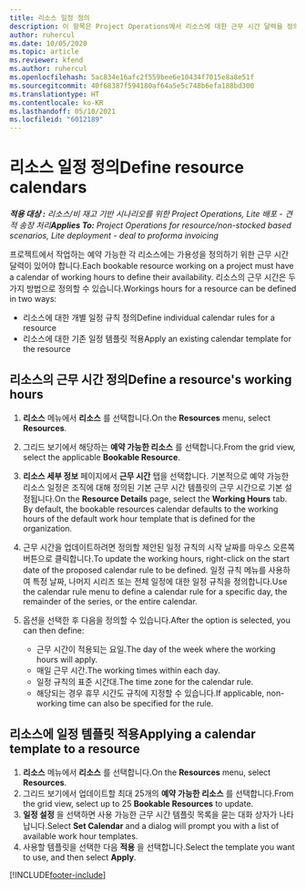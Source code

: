 ```yaml
---
title: 리소스 일정 정의
description: 이 항목은 Project Operations에서 리소스에 대한 근무 시간 달력을 정의하는 방법에 대한 정보를 제공합니다.
author: ruhercul
ms.date: 10/05/2020
ms.topic: article
ms.reviewer: kfend
ms.author: ruhercul
ms.openlocfilehash: 5ac834e16afc2f559bee6e10434f7015e8a8e51f
ms.sourcegitcommit: 40f68387f594180af64a5e5c748b6efa188bd300
ms.translationtype: HT
ms.contentlocale: ko-KR
ms.lasthandoff: 05/10/2021
ms.locfileid: "6012189"
---
```

# <a name="define-resource-calendars"></a><span data-ttu-id="dc88d-103">리소스 일정 정의</span><span class="sxs-lookup"><span data-stu-id="dc88d-103">Define resource calendars</span></span>

<span data-ttu-id="dc88d-104">_**적용 대상 :** 리소스/비 재고 기반 시나리오를 위한 Project Operations, Lite 배포 - 견적 송장 처리_</span><span class="sxs-lookup"><span data-stu-id="dc88d-104">_**Applies To:** Project Operations for resource/non-stocked based scenarios, Lite deployment - deal to proforma invoicing_</span></span>

<span data-ttu-id="dc88d-105">프로젝트에서 작업하는 예약 가능한 각 리소스에는 가용성을 정의하기 위한 근무 시간 달력이 있어야 합니다.</span><span class="sxs-lookup"><span data-stu-id="dc88d-105">Each bookable resource working on a project must have a calendar of working hours to define their availability.</span></span> <span data-ttu-id="dc88d-106">리소스의 근무 시간은 두 가지 방법으로 정의할 수 있습니다.</span><span class="sxs-lookup"><span data-stu-id="dc88d-106">Workings hours for a resource can be defined in two ways:</span></span> 

   - <span data-ttu-id="dc88d-107">리소스에 대한 개별 일정 규칙 정의</span><span class="sxs-lookup"><span data-stu-id="dc88d-107">Define individual calendar rules for a resource</span></span>
   - <span data-ttu-id="dc88d-108">리소스에 대한 기존 일정 템플릿 적용</span><span class="sxs-lookup"><span data-stu-id="dc88d-108">Apply an existing calendar template for the resource</span></span>

## <a name="define-a-resources-working-hours"></a><span data-ttu-id="dc88d-109">리소스의 근무 시간 정의</span><span class="sxs-lookup"><span data-stu-id="dc88d-109">Define a resource's working hours</span></span>

1. <span data-ttu-id="dc88d-110">**리소스** 메뉴에서 **리소스** 를 선택합니다.</span><span class="sxs-lookup"><span data-stu-id="dc88d-110">On the **Resources** menu, select **Resources**.</span></span>
2. <span data-ttu-id="dc88d-111">그리드 보기에서 해당하는 **예약 가능한 리소스** 를 선택합니다.</span><span class="sxs-lookup"><span data-stu-id="dc88d-111">From the grid view, select the applicable **Bookable Resource**.</span></span>
3. <span data-ttu-id="dc88d-112">**리소스 세부 정보** 페이지에서 **근무 시간** 탭을 선택합니다. 기본적으로 예약 가능한 리소스 일정은 조직에 대해 정의된 기본 근무 시간 템플릿의 근무 시간으로 기본 설정됩니다.</span><span class="sxs-lookup"><span data-stu-id="dc88d-112">On the **Resource Details** page, select the **Working Hours** tab. By default, the bookable resources calendar defaults to the working hours of the default work hour template that is defined for the organization.</span></span>
4. <span data-ttu-id="dc88d-113">근무 시간을 업데이트하려면 정의할 제안된 일정 규칙의 시작 날짜를 마우스 오른쪽 버튼으로 클릭합니다.</span><span class="sxs-lookup"><span data-stu-id="dc88d-113">To update the working hours, right-click on the start date of the proposed calendar rule to be defined.</span></span> <span data-ttu-id="dc88d-114">일정 규칙 메뉴를 사용하여 특정 날짜, 나머지 시리즈 또는 전체 일정에 대한 일정 규칙을 정의합니다.</span><span class="sxs-lookup"><span data-stu-id="dc88d-114">Use the calendar rule menu to define a calendar rule for a specific day, the remainder of the series, or the entire calendar.</span></span>
5. <span data-ttu-id="dc88d-115">옵션을 선택한 후 다음을 정의할 수 있습니다.</span><span class="sxs-lookup"><span data-stu-id="dc88d-115">After the option is selected, you can then define:</span></span>

    - <span data-ttu-id="dc88d-116">근무 시간이 적용되는 요일.</span><span class="sxs-lookup"><span data-stu-id="dc88d-116">The day of the week where the working hours will apply.</span></span>
    - <span data-ttu-id="dc88d-117">매일 근무 시간.</span><span class="sxs-lookup"><span data-stu-id="dc88d-117">The working times within each day.</span></span>
    - <span data-ttu-id="dc88d-118">일정 규칙의 표준 시간대.</span><span class="sxs-lookup"><span data-stu-id="dc88d-118">The time zone for the calendar rule.</span></span>
    - <span data-ttu-id="dc88d-119">해당되는 경우 휴무 시간도 규칙에 지정할 수 있습니다.</span><span class="sxs-lookup"><span data-stu-id="dc88d-119">If applicable, non-working time can also be specified for the rule.</span></span>

## <a name="applying-a-calendar-template-to-a-resource"></a><span data-ttu-id="dc88d-120">리소스에 일정 템플릿 적용</span><span class="sxs-lookup"><span data-stu-id="dc88d-120">Applying a calendar template to a resource</span></span>

1. <span data-ttu-id="dc88d-121">**리소스** 메뉴에서 **리소스** 를 선택합니다.</span><span class="sxs-lookup"><span data-stu-id="dc88d-121">On the **Resources** menu, select **Resources**.</span></span>
2. <span data-ttu-id="dc88d-122">그리드 보기에서 업데이트할 최대 25개의 **예약 가능한 리소스** 를 선택합니다.</span><span class="sxs-lookup"><span data-stu-id="dc88d-122">From the grid view, select up to 25 **Bookable Resources** to update.</span></span>
3. <span data-ttu-id="dc88d-123">**일정 설정** 을 선택하면 사용 가능한 근무 시간 템플릿 목록을 묻는 대화 상자가 나타납니다.</span><span class="sxs-lookup"><span data-stu-id="dc88d-123">Select **Set Calendar** and a dialog will prompt you with a list of available work hour templates.</span></span>
4. <span data-ttu-id="dc88d-124">사용할 템플릿을 선택한 다음 **적용** 을 선택합니다.</span><span class="sxs-lookup"><span data-stu-id="dc88d-124">Select the template you want to use, and then select **Apply**.</span></span>


[!INCLUDE[footer-include](../includes/footer-banner.md)]